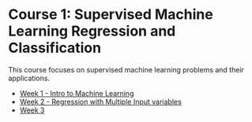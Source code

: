 # Course 1: Supervised Machine Learning Regression and Classification

This course focuses on supervised machine learning problems and their applications.

- [Week 1 - Intro to Machine Learning](./week1/)
- [Week 2 - Regression with Multiple Input variables](./week2/)
- [Week 3](./week3/)
